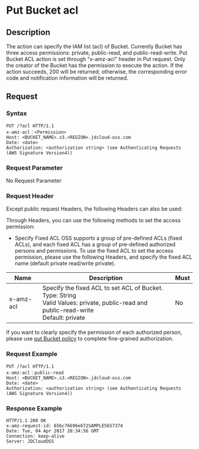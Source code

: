 # Put Bucket acl

## Description
The action can specify the IAM list (acl) of Bucket.
Currently Bucket has three access permissions: private, public-read, and public-read-write. Put Bucket ACL action is set through "x-amz-acl" header in Put request.
Only the creator of the Bucket has the permission to execute the action. If the action succeeds, 200 will be returned; otherwise, the corresponding error code and notification information will be returned.

## Request
### Syntax
```HTTP
PUT /?acl HTTP/1.1
x-amz-acl：<Permission>
Host: <BUCKET_NAME>.s3.<REGION>.jdcloud-oss.com
Date: <date>
Authorization: <authorization string> (see Authenticating Requests (AWS Signature Version4))

```
### Request Parameter
No Request Parameter
### Request Header
Except public request Headers, the following Headers can also be used:

Through Headers, you can use the following methods to set the access permission:
* Specify Fixed ACL
OSS supports a group of pre-defined ACLs (fixed ACLs), and each fixed ACL has a group of pre-defined authorized persons and permissions. To use the fixed ACL to set the access permission, please use the following Headers, and specify the fixed ACL name (default private read/write private).

Name|Description|Must
---|---|---
x-amz-acl|Specify the fixed ACL to set ACL of Bucket. <br>Type: String<br>Valid Values: private, public-read and public-read-write<br>Default: private|No

If you want to clearly specify the permission of each authorized person, please use [put Bucket policy](https://docs.jdcloud.com/en/object-storage-service/put-bucket-policy-2) 
to complete fine-grained authorization.


### Request Example
```HTTP
PUT /?acl HTTP/1.1
x-amz-acl：public-read
Host: <BUCKET_NAME>.s3.<REGION>.jdcloud-oss.com
Date: <date>
Authorization: <authorization string> (see Authenticating Requests (AWS Signature Version4))

```
### Response Example

```HTTP
HTTP/1.1 200 OK
x-amz-request-id: 656c76696e672SAMPLE5657374  
Date: Tue, 04 Apr 2017 20:34:56 GMT  
Connection: keep-alive  
Server: JDCloudOSS

```




